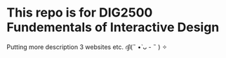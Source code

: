 # This repo is for DIG2500 Fundementals of Interactive Design
Putting more description 3 websites etc. ദ്ദി(˵ •̀ ᴗ - ˵ ) ✧
